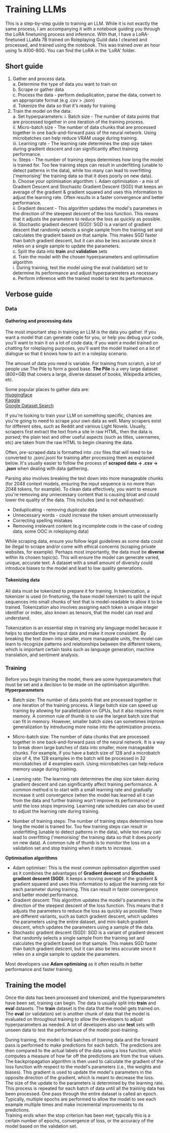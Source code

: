 # Training LLMs
This is a step-by-step guide to training an LLM. While it is not exactly the same process, I am accompanying it with a notebook guiding you through the LoRA finetuning process and inference. With that, I have a LoRA-finetuned LLaMa 7B trained on Roleplaying Guild data I cleaned and processed, and trained using the notebook. This was trained over an hour using 1x A100-80G. You can find the LoRA in the 'LoRA' folder.

## Short guide
1. Gather and process data.\
    a. Determine the type of data you want to train on\
    b. Scrape or gather data\
    c. Process the data - perform deduplication, parse the data, convert to an appropriate format (e.g .csv > .json)\
    d. Tokenize the data so that it's ready for training
2. Train the model on the data.\
    a. Set hyperparameters:
        i. Batch size - The number of data points that are processed together in one iteration of the training process.\
        ii. Micro-batch size - The number of data chunks that are processed together in one back-and-forward pass of the neural network. Using microbatches can help reduce VRAM usage during training.\
        iii. Learning rate - The learning rate determines the step size taken during gradient descent and can significantly affect training performance.\
        iv. Steps - The number of training steps determines how long the model is trained for. Too few training steps can result in underfitting (unable to detect patterns in the data), while too many can lead to overfitting ('memorising' the training data so that it does poorly on new data).\
    b. Choose your optimisation algorithm:
        i. Adam optimisation - a mix of Gradient Descent and Stochastic Gradient Descent (SGD) that keeps an average of the gradient & gradient squared and uses this information to adjust the learning rate. Often results in a faster convergence and better performance.\
        ii. Gradient descent - This algorithm updates the model's parameters in the direction of the steepest descent of the loss function. This means that it adjusts the parameters to reduce the loss as quickly as possible.\
        iii. Stochastic gradient descent (SGD): SGD is a variant of gradient descent that randomly selects a single sample from the training set and calculates the gradient based on that sample. This makes SGD faster than batch gradient descent, but it can also be less accurate since it relies on a single sample to update the parameters.\
    c. Split the data into **train** and **validation** sets\
    d. Train the model with the chosen hyperparameters and optimisation algorithm\
        i. During training, test the model using the eval (validation) set to determine its performance and adjust hyperparameters as necessary\
    e. Perform inference with the trained model to test its performance.


## Verbose guide
### Data
#### Gathering and processing data
The most important step in training an LLM is the data you gather. If you want a model that can generate code for you, or help you debug your code, you'll want to train it on a lot of code data; if you want a model trained on chatting for roleplaying purposes, you'll want the model trained on a lot of dialogue so that it knows how to act in a roleplay scenario.

The amount of data you need is variable. For training from scratch, a lot of people use The Pile to form a good base. **The Pile** is a very large dataset (800+GB) that covers a large, diverse dataset of books, Wikipedia articles, etc.

Some popular places to gather data are:\
[Huggingface](https://huggingface.co/datasets)\
[Kaggle](https://www.kaggle.com/datasets)\
[Google Dataset Search](https://datasetsearch.research.google.com/)

If you're looking to train your LLM on something specific, chances are you're going to need to scrape your own data as well.
Many scrapers exist for different sites, such as Reddit and various Light Novels. Usually, scrapers first extract the text from a site in raw HTML, then the data is *parsed*; the plain text and other useful aspects (such as titles, usernames, etc) are taken from the raw HTML to begin cleaning the data.

Often, pre-scraped data is formatted into .csv files that will need to be converted to .json/.jsonl for training after processing them as explained below. It's usually easier to follow the process of **scraped data -> .csv -> .json** when dealing with data gathering.

Parsing also involves breaking the text down into more manageable chunks (for 2048 context models, ensuring the input sequence is no more than 2048 tokens, for example).
To clean data effectively, you want to ensure you're removing any unnecessary content that is causing bloat and could lower the quality of the data. This includes (and is not exhaustive):
* Deduplicating - removing duplicate data
* Unnecessary words - could increase the token amount unnecessarily
* Correcting spelling mistakes
* Removing irrelevant content (e.g incomplete code in the case of coding data, some OOC in roleplaying data)

While scraping data, ensure you follow legal guidelines as some data could be illegal to scrape and/or come with ethical concerns (scraping private websites, for example).
Perhaps most importantly, the data must be **diverse** within its chosen topic(s). This will ensure the model can generate varied, unique, accurate text. A dataset with a small amount of diversity could introduce biases to the model and lead to low quality generations.

#### Tokenizing data
All data must be tokenized to prepare it for training. In tokenization, a tokenizer is used (in finetuning, the base model tokenizer) to split the input sequences into small chunks of text that is model-readable to allow it to be trained. Tokenization also involves assigning each token a unique integer identifier or index, also known as tensors, that the model can read and understand.

Tokenization is an essential step in training any language model because it helps to standardize the input data and make it more consistent. By breaking the text down into smaller, more manageable units, the model can learn to recognize patterns and relationships between the different tokens, which is important certain tasks such as language generation, machine translation, and sentiment analysis.

### Training
Before you begin training the model, there are some hyperparameters that must be set and a decision to be made on the optimisation algorithm.\
**Hyperparameters**
* Batch size: The number of data points that are processed together in one iteration of the training process. A large batch size can speed up training by allowing for parallelization on GPUs, but it also requires more memory. A common rule of thumb is to use the largest batch size that can fit in memory. However, smaller batch sizes can sometimes improve generalization by introducing more noise into the optimization process.

* Micro-batch size: The number of data chunks that are processed together in one back-and-forward pass of the neural network. It is a way to break down large batches of data into smaller, more manageable chunks. For example, if you have a batch size of 128 and a microbatch size of 4, the 128 examples in the batch will be processed in 32 microbatches of 4 examples each. Using microbatches can help reduce memory usage during training.

* Learning rate: The learning rate determines the step size taken during gradient descent and can significantly affect training performance. A common method is to start with a small learning rate and gradually increase it until convergence (when the model has learned all it can from the data and further training won't improve its performance) or until the loss stops improving. Learning rate schedules can also be used to adjust the learning rate during training.

* Number of training steps: The number of training steps determines how long the model is trained for. Too few training steps can result in underfitting (unable to detect patterns in the data), while too many can lead to overfitting ('memorising' the training data so that it does poorly on new data). A common rule of thumb is to monitor the loss on a validation set and stop training when it starts to increase.

**Optimisation algorithms**
* Adam optimiser: This is the most common optimisation algorithm used as it combines the advantages of **Gradient descent** and **Stochastic gradient descent (SGD)**. It keeps a moving average of the gradient & gradient squared and uses this information to adjust the learning rate  for each parameter during training. This can result in faster convergence and better model performance.
* Gradient descent: This algorithm updates the model's parameters in the direction of the steepest descent of the loss function. This means that it adjusts the parameters to reduce the loss as quickly as possible. There are different variants, such as batch gradient descent, which updates the parameters using the entire dataset, and mini-batch gradient descent, which updates the parameters using a sample of the data.
* Stochastic gradient descent (SGD): SGD is a variant of gradient descent that randomly selects a single sample from the training set and calculates the gradient based on that sample. This makes SGD faster than batch gradient descent, but it can also be less accurate since it relies on a single sample to update the parameters.

Most developers use **Adam optimising** as it often results in better performance and faster training.

## Training the model
Once the data has been processed and tokenized, and the hyperparameters have been set, training can begin.
The data is usually split into **train** and **eval** datasets. The **train** dataset is the data that the model gets trained on. The **eval** (or validation) set is another chunk of data that the model is evaluated on throughout training to allow the developers to adjust hyperparameters as needed. A lot of developers also use **test** sets with unseen data to test the performance of the model post-training.

During training, the model is fed batches of training data and the forward pass is performed to make predictions for each batch. The predictions are then compared to the actual labels of the data using a loss function, which computes a measure of how far off the predictions are from the true values.\
The backpropagation algorithm is then used to calculate the gradient of the loss function with respect to the model's parameters (i.e., the weights and biases). This gradient is used to update the model's parameters in the opposite direction of the gradient, which is meant to decrease the loss.\
The size of the update to the parameters is determined by the learning rate. This process is repeated for each batch of data until all the training data has been processed. One pass through the entire dataset is called an epoch. Typically, multiple epochs are performed to allow the model to see each example multiple times and make incremental improvements to its predictions.\
Training ends when the stop criterion has been met; typically this is a certain number of epochs, convergence of loss, or the accuracy of the model based on the validation set.
